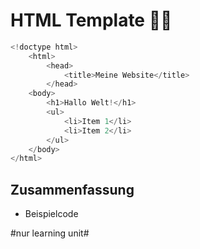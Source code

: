 # HTML Template 👷‍♂️

```java
<!doctype html>
	<html>
		<head>
			<title>Meine Website</title>
		</head>
	<body>
		<h1>Hallo Welt!</h1>
		<ul>
			<li>Item 1</li>
			<li>Item 2</li>
		</ul>
	</body>
</html>
```

## Zusammenfassung
- Beispielcode

#nur learning unit#